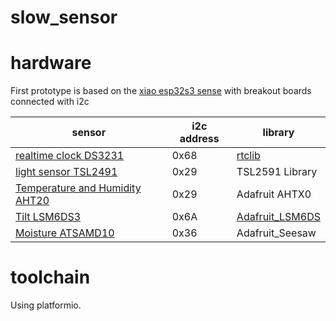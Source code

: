 # slow_sensor

# hardware

First prototype is based on the [xiao esp32s3 sense](https://wiki.seeedstudio.com/xiao_esp32s3_getting_started/) with breakout boards connected with i2c

| sensor | i2c address | library |
| ------ | ----------- | ------- |
| [realtime clock DS3231](https://www.adafruit.com/product/5188) | 0x68 | [rtclib](https://github.com/adafruit/RTClib) |
| [light sensor TSL2491](https://www.adafruit.com/product/1980) | 0x29 | TSL2591 Library |
| [Temperature and Humidity AHT20](https://www.adafruit.com/product/4566) | 0x29 | Adafruit AHTX0 |
| [Tilt LSM6DS3](https://www.adafruit.com/product/4503) | 0x6A | [Adafruit_LSM6DS](https://github.com/adafruit/Adafruit_LSM6DS) |
| [Moisture ATSAMD10](https://www.adafruit.com/product/4026) |  0x36 | Adafruit_Seesaw |

# toolchain

Using platformio.